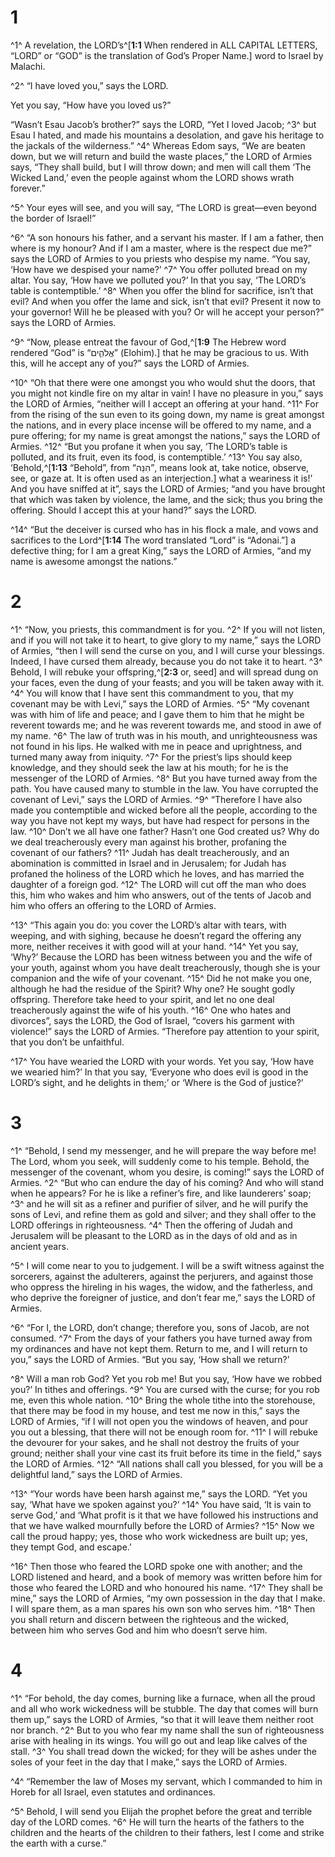# 1 
^1^ A revelation, the LORD’s^[**1:1** When rendered in ALL CAPITAL LETTERS, “LORD” or “GOD” is the translation of God’s Proper Name.] word to Israel by Malachi. 


^2^ “I have loved you,” says the LORD. 

Yet you say, “How have you loved us?” 

“Wasn’t Esau Jacob’s brother?” says the LORD, “Yet I loved Jacob; ^3^ but Esau I hated, and made his mountains a desolation, and gave his heritage to the jackals of the wilderness.” ^4^ Whereas Edom says, “We are beaten down, but we will return and build the waste places,” the LORD of Armies says, “They shall build, but I will throw down; and men will call them ‘The Wicked Land,’ even the people against whom the LORD shows wrath forever.” 

^5^ Your eyes will see, and you will say, “The LORD is great—even beyond the border of Israel!” 

^6^ “A son honours his father, and a servant his master. If I am a father, then where is my honour? And if I am a master, where is the respect due me?” says the LORD of Armies to you priests who despise my name. “You say, ‘How have we despised your name?’ ^7^ You offer polluted bread on my altar. You say, ‘How have we polluted you?’ In that you say, ‘The LORD’s table is contemptible.’ ^8^ When you offer the blind for sacrifice, isn’t that evil? And when you offer the lame and sick, isn’t that evil? Present it now to your governor! Will he be pleased with you? Or will he accept your person?” says the LORD of Armies. 

^9^ “Now, please entreat the favour of God,^[**1:9** The Hebrew word rendered “God” is “אֱלֹהִ֑ים” (Elohim).] that he may be gracious to us. With this, will he accept any of you?” says the LORD of Armies. 


^10^ “Oh that there were one amongst you who would shut the doors, that you might not kindle fire on my altar in vain! I have no pleasure in you,” says the LORD of Armies, “neither will I accept an offering at your hand. ^11^ For from the rising of the sun even to its going down, my name is great amongst the nations, and in every place incense will be offered to my name, and a pure offering; for my name is great amongst the nations,” says the LORD of Armies. ^12^ “But you profane it when you say, ‘The LORD’s table is polluted, and its fruit, even its food, is contemptible.’ ^13^ You say also, ‘Behold,^[**1:13** “Behold”, from “הִנֵּה”, means look at, take notice, observe, see, or gaze at. It is often used as an interjection.] what a weariness it is!’ And you have sniffed at it”, says the LORD of Armies; “and you have brought that which was taken by violence, the lame, and the sick; thus you bring the offering. Should I accept this at your hand?” says the LORD. 


^14^ “But the deceiver is cursed who has in his flock a male, and vows and sacrifices to the Lord^[**1:14** The word translated “Lord” is “Adonai.”] a defective thing; for I am a great King,” says the LORD of Armies, “and my name is awesome amongst the nations.”
 

# 2 
^1^ “Now, you priests, this commandment is for you. ^2^ If you will not listen, and if you will not take it to heart, to give glory to my name,” says the LORD of Armies, “then I will send the curse on you, and I will curse your blessings. Indeed, I have cursed them already, because you do not take it to heart. ^3^ Behold, I will rebuke your offspring,^[**2:3** or, seed] and will spread dung on your faces, even the dung of your feasts; and you will be taken away with it. ^4^ You will know that I have sent this commandment to you, that my covenant may be with Levi,” says the LORD of Armies. ^5^ “My covenant was with him of life and peace; and I gave them to him that he might be reverent towards me; and he was reverent towards me, and stood in awe of my name. ^6^ The law of truth was in his mouth, and unrighteousness was not found in his lips. He walked with me in peace and uprightness, and turned many away from iniquity. ^7^ For the priest’s lips should keep knowledge, and they should seek the law at his mouth; for he is the messenger of the LORD of Armies. ^8^ But you have turned away from the path. You have caused many to stumble in the law. You have corrupted the covenant of Levi,” says the LORD of Armies. ^9^ “Therefore I have also made you contemptible and wicked before all the people, according to the way you have not kept my ways, but have had respect for persons in the law. ^10^ Don’t we all have one father? Hasn’t one God created us? Why do we deal treacherously every man against his brother, profaning the covenant of our fathers? ^11^ Judah has dealt treacherously, and an abomination is committed in Israel and in Jerusalem; for Judah has profaned the holiness of the LORD which he loves, and has married the daughter of a foreign god. ^12^ The LORD will cut off the man who does this, him who wakes and him who answers, out of the tents of Jacob and him who offers an offering to the LORD of Armies. 


^13^ “This again you do: you cover the LORD’s altar with tears, with weeping, and with sighing, because he doesn’t regard the offering any more, neither receives it with good will at your hand. ^14^ Yet you say, ‘Why?’ Because the LORD has been witness between you and the wife of your youth, against whom you have dealt treacherously, though she is your companion and the wife of your covenant. ^15^ Did he not make you one, although he had the residue of the Spirit? Why one? He sought godly offspring. Therefore take heed to your spirit, and let no one deal treacherously against the wife of his youth. ^16^ One who hates and divorces”, says the LORD, the God of Israel, “covers his garment with violence!” says the LORD of Armies. “Therefore pay attention to your spirit, that you don’t be unfaithful. 

^17^ You have wearied the LORD with your words. Yet you say, ‘How have we wearied him?’ In that you say, ‘Everyone who does evil is good in the LORD’s sight, and he delights in them;’ or ‘Where is the God of justice?’ 

# 3 
^1^ “Behold, I send my messenger, and he will prepare the way before me! The Lord, whom you seek, will suddenly come to his temple. Behold, the messenger of the covenant, whom you desire, is coming!” says the LORD of Armies. ^2^ “But who can endure the day of his coming? And who will stand when he appears? For he is like a refiner’s fire, and like launderers’ soap; ^3^ and he will sit as a refiner and purifier of silver, and he will purify the sons of Levi, and refine them as gold and silver; and they shall offer to the LORD offerings in righteousness. ^4^ Then the offering of Judah and Jerusalem will be pleasant to the LORD as in the days of old and as in ancient years. 

^5^ I will come near to you to judgement. I will be a swift witness against the sorcerers, against the adulterers, against the perjurers, and against those who oppress the hireling in his wages, the widow, and the fatherless, and who deprive the foreigner of justice, and don’t fear me,” says the LORD of Armies. 

^6^ “For I, the LORD, don’t change; therefore you, sons of Jacob, are not consumed. ^7^ From the days of your fathers you have turned away from my ordinances and have not kept them. Return to me, and I will return to you,” says the LORD of Armies. “But you say, ‘How shall we return?’ 

^8^ Will a man rob God? Yet you rob me! But you say, ‘How have we robbed you?’ In tithes and offerings. ^9^ You are cursed with the curse; for you rob me, even this whole nation. ^10^ Bring the whole tithe into the storehouse, that there may be food in my house, and test me now in this,” says the LORD of Armies, “if I will not open you the windows of heaven, and pour you out a blessing, that there will not be enough room for. ^11^ I will rebuke the devourer for your sakes, and he shall not destroy the fruits of your ground; neither shall your vine cast its fruit before its time in the field,” says the LORD of Armies. ^12^ “All nations shall call you blessed, for you will be a delightful land,” says the LORD of Armies. 

^13^ “Your words have been harsh against me,” says the LORD. “Yet you say, ‘What have we spoken against you?’ ^14^ You have said, ‘It is vain to serve God,’ and ‘What profit is it that we have followed his instructions and that we have walked mournfully before the LORD of Armies? ^15^ Now we call the proud happy; yes, those who work wickedness are built up; yes, they tempt God, and escape.’ 

^16^ Then those who feared the LORD spoke one with another; and the LORD listened and heard, and a book of memory was written before him for those who feared the LORD and who honoured his name. ^17^ They shall be mine,” says the LORD of Armies, “my own possession in the day that I make. I will spare them, as a man spares his own son who serves him. ^18^ Then you shall return and discern between the righteous and the wicked, between him who serves God and him who doesn’t serve him. 

# 4 
^1^ “For behold, the day comes, burning like a furnace, when all the proud and all who work wickedness will be stubble. The day that comes will burn them up,” says the LORD of Armies, “so that it will leave them neither root nor branch. ^2^ But to you who fear my name shall the sun of righteousness arise with healing in its wings. You will go out and leap like calves of the stall. ^3^ You shall tread down the wicked; for they will be ashes under the soles of your feet in the day that I make,” says the LORD of Armies. 

^4^ “Remember the law of Moses my servant, which I commanded to him in Horeb for all Israel, even statutes and ordinances. 

^5^ Behold, I will send you Elijah the prophet before the great and terrible day of the LORD comes. ^6^ He will turn the hearts of the fathers to the children and the hearts of the children to their fathers, lest I come and strike the earth with a curse.” 